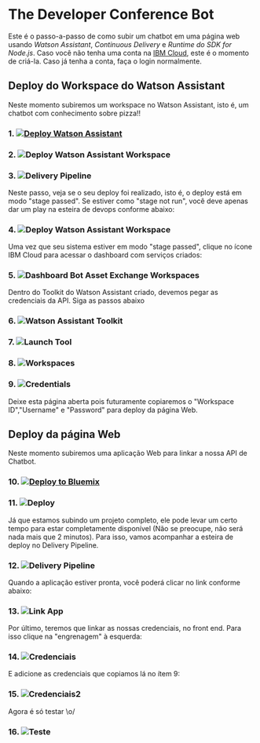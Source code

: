 # The Developer Conference Bot

Este é o passo-a-passo de como subir um chatbot em uma página web usando *Watson Assistant*, *Continuous Delivery* e *Runtime do SDK for Node.js*. Caso você não tenha uma conta na [IBM Cloud](https://bluemix.net), este é o momento de criá-la. Caso já tenha a conta, faça o login normalmente.

## Deploy do Workspace do Watson Assistant

Neste momento subiremos um workspace no Watson Assistant, isto é, um chatbot com conhecimento sobre pizza!!

### 1. [![Deploy Watson Assistant](https://bluemix.net/deploy/button.png)](https://console.bluemix.net/devops/setup/deploy?repository=https://github.com/victorshinya/chatbot-deployer&chatbotName=Chatbot&chatbotWorkspaceURL=https://github.com/victorshinya/chatbot-deployer/raw/master/data/workspace.json)

### 2. ![Deploy Watson Assistant Workspace](https://github.com/ibm-code-br/tdc-bot/raw/master/print/tutorial-chatbot-01.png)

### 3. ![Delivery Pipeline](https://github.com/ibm-code-br/tdc-bot/raw/master/print/tutorial-chatbot-02.02.png)

Neste passo, veja se o seu deploy foi realizado, isto é, o deploy está em modo "stage passed". Se estiver como "stage not run", você deve apenas dar um play na esteira de devops conforme abaixo:

### 4. ![Deploy Watson Assistant Workspace](https://github.com/ibm-code-br/tdc-bot/raw/master/print/tutorial-chatbot-02.04.png)

Uma vez que seu sistema estiver em modo "stage passed", clique no ícone IBM Cloud para acessar o dashboard com serviços criados:

### 5. ![Dashboard Bot Asset Exchange Workspaces](https://github.com/ibm-code-br/tdc-bot/raw/master/print/tutorial-chatbot-03.png)

Dentro do Toolkit do Watson Assistant criado, devemos pegar as credenciais da API. Siga as passos abaixo

### 6. ![Watson Assistant Toolkit](https://github.com/ibm-code-br/tdc-bot/raw/master/print/tutorial-chatbot-05.png)

### 7. ![Launch Tool](https://github.com/ibm-code-br/tdc-bot/raw/master/print/tutorial-chatbot-04.png)

### 8. ![Workspaces](https://github.com/ibm-code-br/tdc-bot/raw/master/print/tutorial-chatbot-22.png)

### 9. ![Credentials](https://github.com/ibm-code-br/tdc-bot/raw/master/print/tutorial-chatbot-23.png)

Deixe esta página aberta pois futuramente copiaremos o "Workspace ID","Username" e "Password" para deploy da página Web.

## Deploy da página Web

Neste momento subiremos uma aplicação Web para linkar a nossa API de Chatbot.

### 10. [![Deploy to Bluemix](https://bluemix.net/deploy/button.png)](https://bluemix.net/deploy?repository=https://github.com/ibm-code-br/tdc-bot)

### 11. ![Deploy](https://github.com/ibm-code-br/tdc-bot/raw/master/print/tutorial-chatbot-15.png)

Já que estamos subindo um projeto completo, ele pode levar um certo tempo para estar completamente disponível (Não se preocupe, não será nada mais que 2 minutos). Para isso, vamos acompanhar a esteira de deploy no Delivery Pipeline.

### 12. ![Delivery Pipeline](https://github.com/ibm-code-br/tdc-bot/raw/master/print/tutorial-chatbot-16.png)

Quando a aplicação estiver pronta, você poderá clicar no link conforme abaixo:

### 13. ![Link App](https://github.com/ibm-code-br/tdc-bot/raw/master/print/tutorial-chatbot-17.png)

Por último, teremos que linkar as nossas credenciais, no front end. Para isso clique na "engrenagem" à esquerda:

### 14. ![Credenciais](https://github.com/ibm-code-br/tdc-bot/raw/master/print/tutorial-chatbot-18.png)

E adicione as credenciais que copiamos lá no ítem 9:

### 15. ![Credenciais2](https://github.com/ibm-code-br/tdc-bot/raw/master/print/tutorial-chatbot-19.png)

Agora é só testar \o/

### 16. ![Teste](https://github.com/ibm-code-br/tdc-bot/raw/master/print/tutorial-chatbot-21.png)
